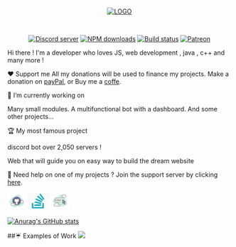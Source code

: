 
<div align="center">
  <br />
  <p>
   <a href="https://imgbb.com/"><img src="https://i.ibb.co/XWXM0x6/LOGO.png" alt="LOGO" border="0"></a></a>
  </p>
  <br />
  <p>
    <a href="https://discord.gg/nERQmYafqQ"><img src="https://img.shields.io/discord/836907771269873674?color=blue&label=discord&logo=Support&logoColor=Join%20our%20community" alt="Discord server" /></a>
    <a href="https://www.npmjs.com/package/discord.js"><img src="https://img.shields.io/npm/dt/discord.js.svg?maxAge=3600" alt="NPM downloads" /></a>
    <a href="https://github.com/discordjs/discord.js/actions"><img src="https://github.com/discordjs/discord.js/workflows/Testing/badge.svg" alt="Build status" /></a>
    <a href="https://www.patreon.com/DISCORDmaker"><img src="https://img.shields.io/badge/donate-patreon-F96854.svg" alt="Patreon" /></a>
  </p>
</div>
Hi there ! I'm a  developer who loves JS, web development , java , c++ and many more !

❤️ Support me
All my donations will be used to finance my projects. Make a donation on [payPal](https://paypal.me/thomaszv?locale.x=en_US), or Buy me a [coffe]().

🔭 I’m currently working on 

Many small modules. A multifunctional bot with a dashboard. And some other projects...

🏆 My most famous project 

discord bot over 2,050  servers !

Web that will guide you on easy way to build the dream website 


🏓 Need help on one of my projects ?
Join the support server by clicking [here](https://discord.gg/nERQmYafqQ).


[<img src='icons8_github_100px.png' alt='github' height='40'>](https://github.com/thomas1329)  [<img src='download.png' alt='stackoverflow' height='40'>](https://stackoverflow.com/users/16461664/thomas-zovtov)  [<img src='icons8_website_100px.png' alt='website' height='40'>]( https://www.web-sj.com/)  

[![Anurag's GitHub stats](https://github-readme-stats.vercel.app/api?username=thomas1329)](https://github.com/anuraghazra/github-readme-stats)


##☔ Examples of Work
<img src="https://github.com/adriantwarog/adriantwarog/blob/master/covid19.gif" width="512" >
